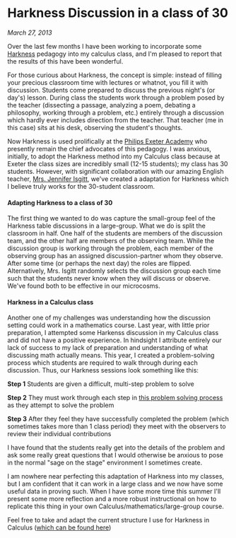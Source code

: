 # Harkness Discussion in a class of 30
*March 27, 2013*

Over the last few months I have been working to incorporate some [Harkness](http://www.exeter.edu/admissions/109_1220.aspx) pedagogy into my calculus class, and I'm pleased to report that the results of this have been wonderful.

For those curious about Harkness, the concept is simple: instead of filling your precious classroom time with lectures or whatnot, you fill it with discussion. Students come prepared to discuss the previous night's (or day's) lesson. During class the students work through a problem posed by the teacher (dissecting a passage, analyzing a poem, debating a philosophy, working through a problem, etc.) entirely through a discussion which hardly ever includes direction from the teacher. That teacher (me in this case) sits at his desk, observing the student's thoughts. 

Now Harkness is used prolifically at the [Philips Exeter Academy](http://www.exeter.edu/) who presently remain the chief advocates of this pedagogy. I was anxious, initially, to adopt the Harkness method into my Calculus class because at Exeter the class sizes are incredibly small (12-15 students); my class has 30 students. However, with significant collaboration with our amazing English teacher, [Mrs. Jennifer Isgitt](http://empathicteacher.wordpress.com/), we've created a adaptation for Harkness which I believe truly works for the 30-student classroom. 

#### Adapting Harkness to a class of 30

The first thing we wanted to do was capture the small-group feel of the Harkness table discussions in a large-group. What we do is split the classroom in half. One half of the students are members of the discussion team, and the other half are members of the observing team. While the discussion group is working through the problem, each member of the observing group has an assigned discussion-partner whom they observe. After some time (or perhaps the next day) the roles are flipped. Alternatively, Mrs. Isgitt randomly selects the discussion group each time such that the students never know when they will discuss or observe. We've found both to be effective in our microcosms. 

#### Harkness in a Calculus class

Another one of my challenges was understanding how the discussion setting could work in a mathematics course. Last year, with little prior preparation, I attempted some Harkenss discussion in my Calculus class and did not have a positive experience. In hindsight I attribute entirely our lack of success to my lack of preparation and understanding of what discussing math actually means. This year, I created a problem-solving process which students are required to walk through during each discussion. Thus, our Harkness sessions look something like this:

**Step 1** Students are given a difficult, multi-step problem to solve

**Step 2** They must work through each step in [this problem solving process](https://docs.google.com/document/d/1DTAd3BEIdb3gIpAbF9jn6SypyGRfic04h0TyBd_nGe8/edit?usp=sharing) as they attempt to solve the problem

**Step 3** After they feel they have successfully completed the problem (which sometimes takes more than 1 class period) they meet with the observers to review their individual contributions

I have found that the students really get into the details of the problem and ask some really great questions that I would otherwise be anxious to pose in the normal "sage on the stage" environment I sometimes create. 

I am nowhere near perfecting this adaptation of Harkness into my classes, but I am confident that it can work in a large class and we now have some useful data in proving such. When I have some more time this summer I'll present some more reflection and a more robust instructional on how to replicate this thing in your own Calculus/mathematics/large-group course. 

Feel free to take and adapt the current structure I use for Harkness in Calculus ([which can be found here](https://docs.google.com/document/d/1DTAd3BEIdb3gIpAbF9jn6SypyGRfic04h0TyBd_nGe8/edit?usp=sharing))